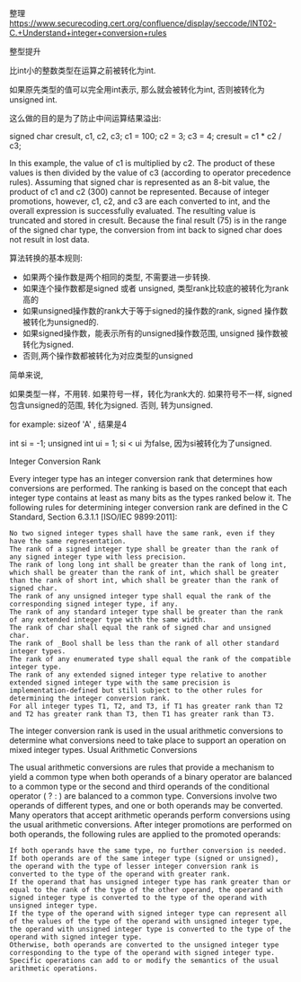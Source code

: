整理
https://www.securecoding.cert.org/confluence/display/seccode/INT02-C.+Understand+integer+conversion+rules

整型提升

比int小的整数类型在运算之前被转化为int.

如果原先类型的值可以完全用int表示, 那么就会被转化为int, 否则被转化为unsigned int.

这么做的目的是为了防止中间运算结果溢出:

signed char cresult, c1, c2, c3;
c1 = 100;
c2 = 3;
c3 = 4;
cresult = c1 * c2 / c3;

In this example, the value of c1 is multiplied by c2. The product of these values is then divided by the value of c3 (according to operator precedence rules). Assuming that signed char is represented as an 8-bit value, the product of c1 and c2 (300) cannot be represented. Because of integer promotions, however, c1, c2, and c3 are each converted to int, and the overall expression is successfully evaluated. The resulting value is truncated and stored in cresult. Because the final result (75) is in the range of the signed char type, the conversion from int back to signed char does not result in lost data.


算法转换的基本规则:
-   如果两个操作数是两个相同的类型, 不需要进一步转换.
-   如果连个操作数都是signed 或者 unsigned,
    类型rank比较底的被转化为rank高的
-   如果unsigned操作数的rank大于等于signed的操作数的rank, signed 操作数被转化为unsigned的.
-   如果signed操作数，能表示所有的unsigned操作数范围, unsigned 操作数被转化为signed.
-   否则,两个操作数都被转化为对应类型的unsigned

简单来说, 

如果类型一样，不用转.
如果符号一样，转化为rank大的.
如果符号不一样, signed 包含unsigned的范围, 转化为signed.
否则, 转为unsigned.

for example:
sizeof 'A' , 结果是4

int si = -1;
unsigned int ui = 1;
si < ui 为false, 因为si被转化为了unsigned.





Integer Conversion Rank

Every integer type has an integer conversion rank that determines how conversions are performed. The ranking is based on the concept that each integer type contains at least as many bits as the types ranked below it. The following rules for determining integer conversion rank are defined in the C Standard, Section 6.3.1.1 [ISO/IEC 9899:2011]:

    No two signed integer types shall have the same rank, even if they have the same representation.
    The rank of a signed integer type shall be greater than the rank of any signed integer type with less precision.
    The rank of long long int shall be greater than the rank of long int, which shall be greater than the rank of int, which shall be greater than the rank of short int, which shall be greater than the rank of signed char.
    The rank of any unsigned integer type shall equal the rank of the corresponding signed integer type, if any.
    The rank of any standard integer type shall be greater than the rank of any extended integer type with the same width.
    The rank of char shall equal the rank of signed char and unsigned char.
    The rank of _Bool shall be less than the rank of all other standard integer types.
    The rank of any enumerated type shall equal the rank of the compatible integer type.
    The rank of any extended signed integer type relative to another extended signed integer type with the same precision is implementation-defined but still subject to the other rules for determining the integer conversion rank.
    For all integer types T1, T2, and T3, if T1 has greater rank than T2 and T2 has greater rank than T3, then T1 has greater rank than T3.

The integer conversion rank is used in the usual arithmetic conversions to determine what conversions need to take place to support an operation on mixed integer types.
Usual Arithmetic Conversions

The usual arithmetic conversions are rules that provide a mechanism to yield a common type when both operands of a binary operator are balanced to a common type or the second and third operands of the conditional operator ( ? : ) are balanced to a common type. Conversions involve two operands of different types, and one or both operands may be converted. Many operators that accept arithmetic operands perform conversions using the usual arithmetic conversions. After integer promotions are performed on both operands, the following rules are applied to the promoted operands:

    If both operands have the same type, no further conversion is needed.
    If both operands are of the same integer type (signed or unsigned), the operand with the type of lesser integer conversion rank is converted to the type of the operand with greater rank.
    If the operand that has unsigned integer type has rank greater than or equal to the rank of the type of the other operand, the operand with signed integer type is converted to the type of the operand with unsigned integer type.
    If the type of the operand with signed integer type can represent all of the values of the type of the operand with unsigned integer type, the operand with unsigned integer type is converted to the type of the operand with signed integer type.
    Otherwise, both operands are converted to the unsigned integer type corresponding to the type of the operand with signed integer type. Specific operations can add to or modify the semantics of the usual arithmetic operations.


